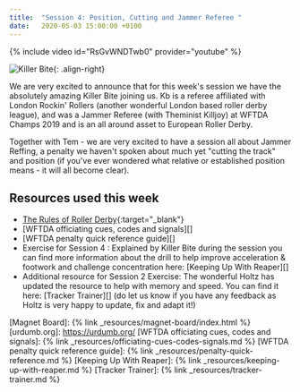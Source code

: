 ```yaml
---
title:  "Session 4: Position, Cutting and Jammer Referee "
date:   2020-05-03 15:00:00 +0100
---
```


{% include video id="RsGvWNDTwb0" provider="youtube" %}

![Killer Bite](https://res.cloudinary.com/elliot-forty-two/image/upload/f_auto,q_auto,c_scale,w_300/officially-awesome/portraits/killer-bite_dxqfvg.jpg){: .align-right}

We are very excited to announce that for this week's session we have the absolutely amazing Killer Bite joining us. Kb  is a referee affiliated with London Rockin' Rollers (another wonderful London based roller derby league), and  was a Jammer Referee (with Theminist Killjoy) at WFTDA Champs 2019 and is an all around asset to European Roller Derby.

Together with Tem - we are very excited to have a session all about Jammer Reffing, a penalty we haven't spoken about much yet "cutting the track" and position (if you've ever wondered what relative or established position means - it will all become clear).

## Resources used this week
-   [The Rules of Roller Derby][]{:target="_blank"}
-   [WFTDA officiating cues, codes and signals][]
-   [WFTDA penalty quick reference guide][]
-   Exercise for Session 4 : Explained by Killer Bite during the session you can find more information about the drill to help improve acceleration & footwork and challenge concentration here: [Keeping Up With Reaper][]
-   Additional resource for Session 2 Exercise: The wonderful Holtz has updated the resource to help with memory and speed.  You can find it here: [Tracker Trainer][] (do let us know if you have any feedback as Holtz is very happy to update, fix and adapt it!)

[The Rules of Roller Derby]: <https://rules.wftda.com> "The Rules of Flat Track Roller Derby"
[Magnet Board]: {% link _resources/magnet-board/index.html %}
[urdumb.org]: <https://urdumb.org/>
[WFTDA officiating cues, codes and signals]: {% link _resources/officiating-cues-codes-signals.md %}
[WFTDA penalty quick reference guide]: {% link _resources/penalty-quick-reference.md %}
[Keeping Up With Reaper]: {% link _resources/keeping-up-with-reaper.md %}
[Tracker Trainer]: {% link _resources/tracker-trainer.md %}
